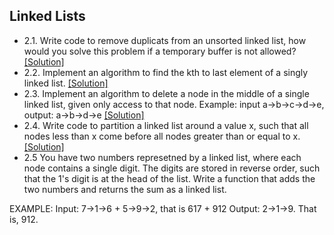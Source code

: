 ## Linked Lists

- 2.1. Write code to remove duplicats from an unsorted linked list, how would you solve this problem if a temporary buffer is not allowed? [[Solution]](../code/2.1.java)
- 2.2. Implement an algorithm to find the kth to last element of a singly linked list. [[Solution]](https://github.com/hxwang/Leetcode/blob/master/code/Remove-Nth-Node-From-End-of-List.java)
- 2.3. Implement an algorithm to delete a node in the middle of a single linked list, given only access to that node.
Example: input a->b->c->d->e, output: a->b->d->e [[Solution]](../code/2.3.java)
- 2.4. Write code to partition a linked list around a value x, such that all nodes less than x come before all nodes greater than or equal to x. [[Solution]](https://github.com/hxwang/Leetcode/blob/master/code/Partition-List.java)
- 2.5 You have two numbers represetned by a linked list, where each node contains a single digit. The digits are stored in reverse order, such that the 1's digit is at the head of the list. Write a function that adds the two numbers and returns the sum as a linked list.

EXAMPLE: Input: 7->1->6 + 5->9->2, that is 617 + 912 
Output: 2->1->9. That is, 912.
